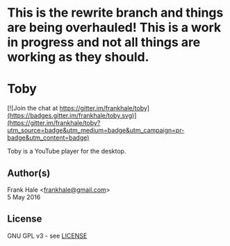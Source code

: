 # This is the rewrite branch and things are being overhauled! This is a work in progress and not all things are working as they should.

# Toby

[![Join the chat at https://gitter.im/frankhale/toby](https://badges.gitter.im/frankhale/toby.svg)](https://gitter.im/frankhale/toby?utm_source=badge&utm_medium=badge&utm_campaign=pr-badge&utm_content=badge)

Toby is a YouTube player for the desktop.

## Author(s)

Frank Hale &lt;frankhale@gmail.com&gt;  
5 May 2016

## License

GNU GPL v3 - see [LICENSE](LICENSE)
